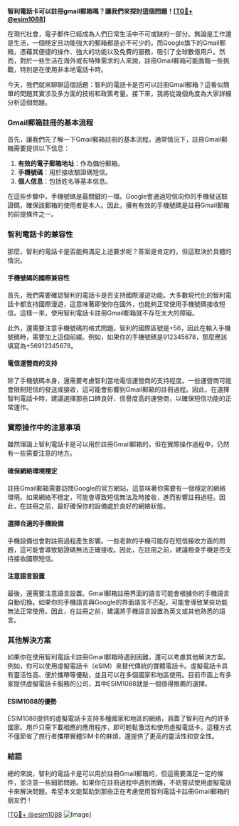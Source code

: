 **智利電話卡可以註冊gmail郵箱嗎？讓我們來探討這個問題！[[TG💪+ @esim1088](https://t.me/s/esim1088)]**

在現代社會，電子郵件已經成為人們日常生活中不可或缺的一部分。無論是工作還是生活，一個穩定且功能強大的郵箱都是必不可少的。而Google旗下的Gmail郵箱，憑藉其便捷的操作、強大的功能以及免費的服務，吸引了全球數億用戶。然而，對於一些生活在海外或有特殊需求的人來說，註冊Gmail郵箱可能面臨一些挑戰，特別是在使用非本地電話卡時。

今天，我們就來聊聊這個話題：智利的電話卡是否可以註冊Gmail郵箱？這看似簡單的問題其實涉及多方面的技術和政策考量。接下來，我將從幾個角度為大家詳細分析這個問題。

### Gmail郵箱註冊的基本流程

首先，讓我們先了解一下Gmail郵箱註冊的基本流程。通常情況下，註冊Gmail郵箱需要提供以下信息：

1. **有效的電子郵箱地址**：作為備份郵箱。
2. **手機號碼**：用於接收驗證碼短信。
3. **個人信息**：包括姓名等基本信息。

在這些步驟中，手機號碼是最關鍵的一環。Google會通過短信向你的手機發送驗證碼，確保該郵箱的使用者是本人。因此，擁有有效的手機號碼是註冊Gmail郵箱的前提條件之一。

### 智利電話卡的兼容性

那麼，智利的電話卡是否能夠滿足上述要求呢？答案是肯定的，但這取決於具體的情況。

#### 手機號碼的國際兼容性

首先，我們需要確認智利的電話卡是否支持國際漫遊功能。大多數現代化的智利電話卡都支持國際漫遊，這意味著即使你在國外，也能夠正常使用手機號碼接收短信。這樣一來，使用智利電話卡註冊Gmail郵箱就不存在太大的障礙。

此外，還需要注意手機號碼的格式問題。智利的國際區號是+56，因此在輸入手機號碼時，需要加上這個前綴。例如，如果你的手機號碼是912345678，那麼應該填寫為+56912345678。

#### 電信運營商的支持

除了手機號碼本身，還需要考慮智利當地電信運營商的支持程度。一些運營商可能會限制短信的發送或接收，這可能會影響到Gmail郵箱的註冊過程。因此，在選擇智利電話卡時，建議選擇那些口碑良好、信譽度高的運營商，以確保短信功能的正常運作。

### 實際操作中的注意事項

雖然理論上智利電話卡是可以用於註冊Gmail郵箱的，但在實際操作過程中，仍然有一些需要注意的地方。

#### 確保網絡環境穩定

註冊Gmail郵箱需要訪問Google的官方網站，這意味著你需要有一個穩定的網絡環境。如果網絡不穩定，可能會導致短信無法及時接收，進而影響註冊過程。因此，在註冊之前，最好確保你的設備處於良好的網絡狀態。

#### 選擇合適的手機設備

手機設備也會對註冊過程產生影響。一些老款的手機可能存在短信接收方面的問題，這可能會導致驗證碼無法正確接收。因此，在註冊之前，建議檢查手機是否支持接收國際短信。

#### 注意語言設置

最後，還需要注意語言設置。Gmail郵箱註冊界面的語言可能會根據你的手機語言自動切換。如果你的手機語言與Google的界面語言不匹配，可能會導致某些功能無法正常使用。因此，在註冊之前，建議將手機語言設置為英文或其他熟悉的語言。

### 其他解決方案

如果你在使用智利電話卡註冊Gmail郵箱時遇到困難，還可以考慮其他解決方案。例如，你可以使用虛擬電話卡（eSIM）來替代傳統的實體電話卡。虛擬電話卡具有靈活性高、便於攜帶等優點，並且可以在多個國家和地區使用。目前市面上有多家提供虛擬電話卡服務的公司，其中ESIM1088就是一個值得推薦的選擇。

#### ESIM1088的優勢

ESIM1088提供的虛擬電話卡支持多種國家和地區的網絡，涵蓋了智利在內的許多國家。用戶只需下載相應的應用程序，即可輕鬆激活和使用虛擬電話卡。這種方式不僅節省了旅行者攜帶實體SIM卡的麻煩，還提供了更高的靈活性和安全性。

### 結語

總的來說，智利的電話卡是可以用於註冊Gmail郵箱的，但這需要滿足一定的條件，並注意一些細節問題。如果你在註冊過程中遇到困難，不妨嘗試使用虛擬電話卡來解決問題。希望本文能幫助到那些正在考慮使用智利電話卡註冊Gmail郵箱的朋友們！

[[TG💪+ @esim1088](https://t.me/s/esim1088) ![Image](https://i.postimg.cc/4NQfJmqS/Snipaste-2025-05-13-00-14-12.png)]